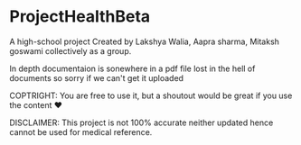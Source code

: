 # ProjectHealthBeta

A high-school project
Created by Lakshya Walia, Aapra sharma, Mitaksh goswami collectively as a group.

In depth documentaion is sonewhere in a pdf file lost in the hell of documents so sorry if we can't get it uploaded 

COPTRIGHT: You are free to use it, but a shoutout would be great if you use the content ❤️

DISCLAIMER: This project is not 100% accurate neither updated hence cannot be used for medical reference.
